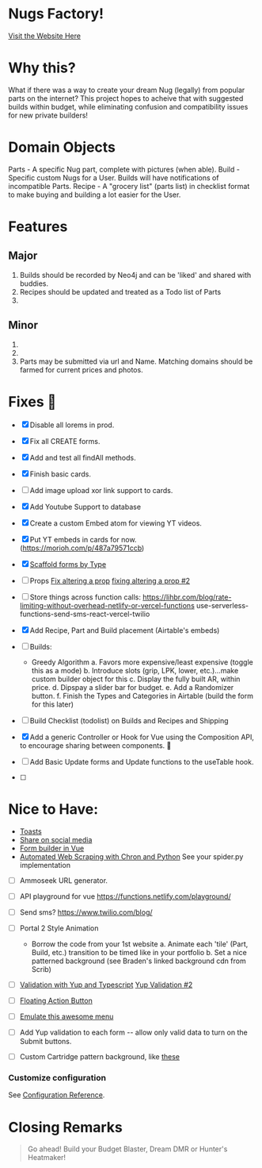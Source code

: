 # Nugs Factory!

[Visit the Website Here](https://nugs.vercel.app/parts)

# Why this?

What if there was a way to create your dream Nug (legally) from popular parts on the internet?  This project hopes to acheive that with suggested builds within budget, while eliminating confusion and compatibility issues for new private builders!

# Domain Objects

Parts - A specific Nug part, complete with pictures (when able).
Build - Specific custom Nugs for a User.  Builds will have notifications of incompatible Parts.
Recipe - A "grocery list" (parts list) in checklist format to make buying and building a lot easier for the User.


# Features

## Major

1. Builds should be recorded by Neo4j and can be 'liked' and shared with buddies.
2. Recipes should be updated and treated as a Todo list of Parts
3. 

## Minor

1. 
2. 
3. Parts may be submitted via url and Name.  Matching domains should be farmed for current prices and photos.



# Fixes :bug:

- [x] Disable all lorems in prod.
- [x] Fix all CREATE forms.
- [x] Add and test all findAll methods.
- [x] Finish basic cards.
- [ ] Add image upload xor link support to cards.
- [x] Add Youtube Support to database 
- [x] Create a custom Embed atom for viewing YT videos.
- [x] Put YT embeds in cards for now. (https://morioh.com/p/487a79571ccb)
- [x] [Scaffold forms by Type](https://www.meziantou.net/generate-an-html-form-from-an-object-in-typescript.htm)

- [ ] Props
    [Fix altering a prop](https://dev.to/jakzaizzat/avoid-mutating-a-prop-directly-ab9)
    [fixing altering a prop #2](https://michaelnthiessen.com/avoid-mutating-prop-directly/)
    

- [ ] Store things across function calls: https://lihbr.com/blog/rate-limiting-without-overhead-netlify-or-vercel-functions
use-serverless-functions-send-sms-react-vercel-twilio
- [x] Add Recipe, Part and Build placement (Airtable's embeds)  
- [ ] Builds:
    - Greedy Algorithm
        a. Favors more expensive/least expensive (toggle this as a mode)
        b. Introduce slots (grip, LPK, lower, etc.)...make custom builder object for this
        c. Display the fully built AR, within price.
        d. Dipspay a slider bar for budget.
        e. Add a Randomizer button.
        f. Finish the Types and Categories in Airtable (build the form for this later)
- [ ] Build Checklist (todolist) on Builds and Recipes and Shipping
- [x] Add a generic Controller or Hook for Vue using the Composition API, to encourage sharing between components. 🐫
- [ ] Add Basic Update forms and Update functions to the useTable hook.
- [ ] 

# Nice to Have:

* [Toasts](https://vuejsexamples.com/a-vue-toast-plugin-that-lets-you-create-your-own-toast-component/)
* [Share on social media](https://github.com/nicolasbeauvais/vue-social-sharing)
* [Form builder in Vue](https://vueformulate.com/)
* [Automated Web Scraping with Chron and Python](https://towardsdatascience.com/automated-web-scraping-python-cron-e6bedf4c39eb) See your spider.py implementation
- [ ] Ammoseek URL generator.
- [ ] API playground for vue https://functions.netlify.com/playground/
- [ ] Send sms? https://www.twilio.com/blog/
- [ ] Portal 2 Style Animation
    - Borrow the code from your 1st website
        a. Animate each 'tile' (Part, Build, etc.) transition to be timed like in your portfolio
        b. Set a nice patterned background (see Braden's linked background cdn from Scrib)
- [ ] 
    [Validation with Yup and Typescript](https://medium.com/@maurice.de.beijer/yup-validation-and-typescript-and-formik-6c342578a20e)
    [Yup Validation #2](https://github.com/vijitail/vue-form-validation-yup/blob/master/src/App.vue)
- [ ] [Floating Action Button](https://vuetifyjs.com/en/components/floating-action-buttons/#lateral-screens)
- [ ] [Emulate this awesome menu](https://codesandbox.io/s/xn8xx?file=/src/SmartHome/SmartHome.vue)
- [ ] Add Yup validation to each form -- allow only valid data to turn on the Submit buttons.
- [ ] Custom Cartridge pattern background, like [these](https://www.svgbackgrounds.com/)



### Customize configuration
See [Configuration Reference](https://cli.vuejs.org/config/).


# Closing Remarks

> Go ahead!  Build your Budget Blaster, Dream DMR or Hunter's Heatmaker!